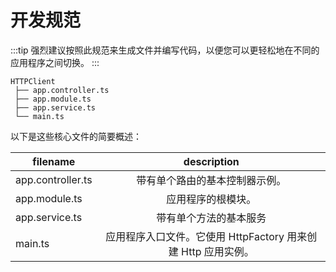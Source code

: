 # 开发规范

:::tip
强烈建议按照此规范来生成文件并编写代码，以便您可以更轻松地在不同的应用程序之间切换。
:::

```
HTTPClient
 ├── app.controller.ts
 ├── app.module.ts
 ├── app.service.ts
 └── main.ts
```

以下是这些核心文件的简要概述：

| filename          | description                                              |
| ----------------- | :-----------:                                            |
| app.controller.ts | 带有单个路由的基本控制器示例。                                |
| app.module.ts     | 应用程序的根模块。                                          |
| app.service.ts    | 带有单个方法的基本服务                                       |
| main.ts           | 应用程序入口文件。它使用 HttpFactory 用来创建 Http 应用实例。   |